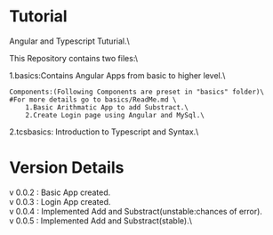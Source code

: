 # Tutorial
Angular and Typescript Tuturial.\

This Repository contains two files:\

1.basics:Contains Angular Apps from basic to higher level.\

    Components:(Following Components are preset in "basics" folder)\
    #For more details go to basics/ReadMe.md \
        1.Basic Arithmatic App to add Substract.\ 
        2.Create Login page using Angular and MySql.\

2.tcsbasics: Introduction to Typescript and Syntax.\

# Version Details
v 0.0.2 : Basic App created.\
v 0.0.3 : Login App created.\
v 0.0.4 : Implemented Add and Substract(unstable:chances of error).\
v 0.0.5 : Implemented Add and Substract(stable).\




